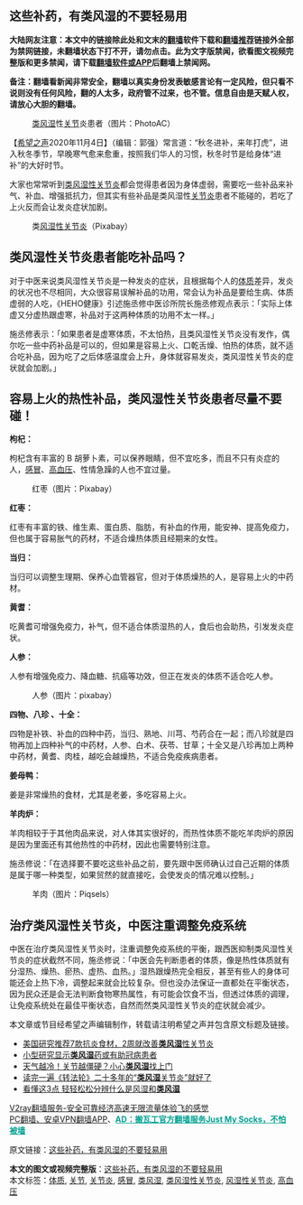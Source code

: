 <h2>这些补药，有类风湿的不要轻易用</h2> <p class="notice"><b>大陆网友注意：本文中的链接除此处和文末的<a href="https://github.com/bannedbook/fanqiang" >翻墙</a>软件下载和<a href="https://github.com/killgcd/justmysocks/blob/master/README.md">翻墙推荐</a>链接外全部为禁网链接，未翻墙状态下打不开，请勿点击。此为文字版禁闻，欲看图文视频完整版和更多禁闻，请下载<a href="https://github.com/bannedbook/fanqiang">翻墙软件或APP</a>后翻墙上禁闻网。</p><p>备注：翻墙看新闻非常安全，翻墙以真实身份发表敏感言论有一定风险，但只看不说则没有任何风险，翻的人太多，政府管不过来，也不管。信息自由是天赋人权，请放心大胆的翻墙。</b></p>  <div class="entry"> <figure><figcaption><a href="https://www.bannedbook.org/bnews/tag/%E7%B1%BB%E9%A3%8E%E6%B9%BF/" class="st_tag internal_tag" rel="tag" title="标签 类风湿 下的日志">类风湿</a>性<a href="https://www.bannedbook.org/bnews/tag/%E5%85%B3%E8%8A%82/" class="st_tag internal_tag" rel="tag" title="标签 关节 下的日志">关节</a>炎患者（图片：PhotoAC）</figcaption></figure> <p>【<span class='wp_keywordlink_affiliate'><a href="https://www.soundofhope.org" title="希望之声" target="_blank">希望之声</a></span>2020年11月4日】（编辑：郭强）常言道：“秋冬进补，来年打虎”，进入秋冬季节，早晚寒气愈来愈重，按照我们华人的习惯，秋冬时节是给身体“进补”的大好时节。</p> <p>大家也常常听到<a href="https://www.bannedbook.org/bnews/tag/%e7%b1%bb%e9%a3%8e%e6%b9%bf%e6%80%a7%e5%85%b3%e8%8a%82%e7%82%8e/" class="st_tag internal_tag" rel="tag" title="标签 类风湿性关节炎 下的日志">类风湿性关节炎</a>都会觉得患者因为身体虚弱，需要吃一些补品来补气、补血、增强抵抗力，但其实有些补品是类风湿性<a href="https://www.bannedbook.org/bnews/tag/%e5%85%b3%e8%8a%82%e7%82%8e/" class="st_tag internal_tag" rel="tag" title="标签 关节炎 下的日志">关节炎</a>患者不能碰的，若吃了上火反而会让发炎症状加剧。</p> <figure><figcaption>类<a href="https://www.bannedbook.org/bnews/tag/%e9%a3%8e%e6%b9%bf%e6%80%a7%e5%85%b3%e8%8a%82%e7%82%8e/" class="st_tag internal_tag" rel="tag" title="标签 风湿性关节炎 下的日志">风湿性关节炎</a>（Pixabay）</figcaption></figure> <h2>类风湿性关节炎患者能吃补品吗？</h2> <p>对于中医来说类风湿性关节炎是一种发炎的症状，且根据每个人的<a href="https://www.bannedbook.org/bnews/tag/%E4%BD%93%E8%B4%A8/" class="st_tag internal_tag" rel="tag" title="标签 体质 下的日志">体质</a>差异，发炎的状况也不尽相同，大众很容易误解补品的功用，常会认为补品是要给生病、体质虚弱的人吃，《HEHO健康》引述施丞修中医诊所院长施丞修观点表示：「实际上体虚又分虚热跟虚寒，补品对于这两种体质的功用不太一样。」</p> <p>施丞修表示：「如果患者是虚寒体质，不太怕热，且类风湿性关节炎没有发作，偶尔吃一些中药补品是可以的，但如果是容易上火、口乾舌燥、怕热的体质，就不适合吃补品，因为吃了之后体感温度会上升，身体就容易发炎，类风湿性关节炎的症状就会加剧。」</p> <h2>容易上火的热性补品，类风湿性关节炎患者尽量不要碰！</h2> <p><strong>枸杞：</strong></p> <p>枸杞含有丰富的 B 胡萝卜素，可以保养眼睛，但不宜吃多，而且不只有炎症的人，<a href="https://www.bannedbook.org/bnews/tag/%E6%84%9F%E5%86%92/" class="st_tag internal_tag" rel="tag" title="标签 感冒 下的日志">感冒</a>、<a href="https://www.bannedbook.org/bnews/tag/%e9%ab%98%e8%a1%80%e5%8e%8b/" class="st_tag internal_tag" rel="tag" title="标签 高血压 下的日志">高血压</a>、性情急躁的人也不宜过量。</p>  <figure><figcaption>红枣（图片：Pixabay）</figcaption></figure> <p><strong>红枣：</strong></p> <p>红枣有丰富的铁、维生素、蛋白质、脂肪，有补血的作用，能安神、提高免疫力，但也属于容易胀气的药材，不适合燥热体质且经期来的女性。</p> <p><strong>当归：</strong></p> <p>当归可以调整生理期、保养心血管器官，但对于体质燥热的人，是容易上火的中药材。</p> <p><strong>黄耆：</strong></p> <p>吃黄耆可增强免疫力，补气，但不适合体质湿热的人，食后也会助热，引发发炎症状。</p>  <p><strong>人参：</strong></p> <p>人参有增强免疫力、降血糖、抗癌等功效，但正在发炎的体质不适合吃人参。</p> <figure><figcaption>人参（图片：pixabay）</figcaption></figure> <p><strong>四物、八珍 、十全：</strong></p> <p>四物是补铁、补血的四种中药，当归、熟地、川芎、芍药合在一起；而八珍就是四物再加上四种补气的中药材，人参、白术、茯苓、甘草；十全又是八珍再加上两种中药材，黄耆、肉桂，越吃会越燥热，不适合免疫疾病患者。</p> <p><strong>姜母鸭：</strong></p> <p>姜是非常燥热的食材，尤其是老姜，多吃容易上火。</p>  <p><strong>羊肉炉：</strong></p> <p>羊肉相较于于其他肉品来说，对人体其实很好的，而热性体质不能吃羊肉炉的原因是因为里面还有其他热性的中药材，因此也需要特别注意。</p> <p>施丞修说：「在选择要不要吃这些补品之前，要先跟中医师确认过自己近期的体质是属于哪一种类型，如果贸然的就直接吃，会使发炎的情况难以控制。」</p> <figure><figcaption>羊肉（图片：Piqsels）</figcaption></figure> <h2>治疗类风湿性关节炎，中医注重调整免疫系统</h2> <p>中医在治疗类风湿性关节炎时，注重调整免疫系统的平衡，跟西医抑制类风湿性关节炎的症状截然不同，施丞修说：「中医会先判断患者的体质，像是热性体质就有分湿热、燥热、瘀热、虚热、血热。」湿热跟燥热完全相反，甚至有些人的身体可能还会上热下冷，调整起来就会比较复杂。但也没办法保证一直都处在平衡状态，因为民众还是会无法判断食物寒热属性，有可能会饮食不当，但透过体质的调理，让免疫系统处在最佳平衡状态，自然而然类风湿性关节炎的症状就会减少。</p> <p>本文章或节目经希望之声编辑制作，转载请注明希望之声并包含原文标题及链接。</p> <ul class='op-related-articles' title='相关阅读'> <li><a href='https://www.bannedbook.org/bnews/comments/20200927/1403995.html' target='_blank'>美国研究推荐7款抗炎食材，2周就改善<b>类风湿</b>性关节炎</a></li> <li><a href='https://www.bannedbook.org/bnews/baitai/20200508/1324681.html' target='_blank'>小型研究显示<b>类风湿</b>药或有助冠病患者</a></li> <li><a href='https://www.bannedbook.org/bnews/comments/20191221/1244931.html' target='_blank'>天气越冷！关节越僵硬？小心<b>类风湿</b>找上门</a></li> <li><a href='https://www.bannedbook.org/bnews/aomi/supernatural/20190812/1173587.html' target='_blank'>读完一遍《转法轮》二十多年的“<b>类风湿</b>关节炎”就好了</a></li> <li><a href='https://www.bannedbook.org/bnews/health/20190406/1109042.html' target='_blank'>看懂这3点 轻轻松松分辨什么是风湿和<b>类风湿</b></a></li> </ul> <p class="texttj"> <a href="https://www.bannedbook.org/forum23/topic22702.html" target="_blank">V2ray翻墙服务-安全可靠经济高速无限流量体验飞的感觉</a><br/> <a href="https://github.com/bannedbook/fanqiang/wiki/%E7%A6%81%E9%97%BB%E7%BD%91%E5%AE%89%E5%8D%93%E7%BF%BB%E5%A2%99%E6%96%B0%E9%97%BBAPP" target="_blank">PC翻墙、安卓VPN翻墙APP</a>、<span onclick="window.open('https://github.com/killgcd/justmysocks/blob/master/README.md')" style="font-weight:bold;color:#00A191;cursor:pointer;text-decoration:underline;outline:none">AD：搬瓦工官方翻墙服务Just My Socks，不怕被墙</span></p><p>原文链接：<a class="src_link"  href="https://www.soundofhope.org/post/438205" target="_blank">这些补药，有类风湿的不要轻易用</a></p> <a name='sharetosocial'></a>       <div><b>本文的图文或视频完整版</b>：<a href='https://www.bannedbook.org/bnews/comments/20201104/1425665.html'>这些补药，有类风湿的不要轻易用</a></div>  </div><!--END ENTRY--> <div class="postfooter"> <div>本文标签：<a href="https://www.bannedbook.org/bnews/tag/%E4%BD%93%E8%B4%A8/" rel="tag">体质</a>, <a href="https://www.bannedbook.org/bnews/tag/%E5%85%B3%E8%8A%82/" rel="tag">关节</a>, <a href="https://www.bannedbook.org/bnews/tag/%e5%85%b3%e8%8a%82%e7%82%8e/" rel="tag">关节炎</a>, <a href="https://www.bannedbook.org/bnews/tag/%E6%84%9F%E5%86%92/" rel="tag">感冒</a>, <a href="https://www.bannedbook.org/bnews/tag/%E7%B1%BB%E9%A3%8E%E6%B9%BF/" rel="tag">类风湿</a>, <a href="https://www.bannedbook.org/bnews/tag/%e7%b1%bb%e9%a3%8e%e6%b9%bf%e6%80%a7%e5%85%b3%e8%8a%82%e7%82%8e/" rel="tag">类风湿性关节炎</a>, <a href="https://www.bannedbook.org/bnews/tag/%e9%a3%8e%e6%b9%bf%e6%80%a7%e5%85%b3%e8%8a%82%e7%82%8e/" rel="tag">风湿性关节炎</a>, <a href="https://www.bannedbook.org/bnews/tag/%e9%ab%98%e8%a1%80%e5%8e%8b/" rel="tag">高血压</a></div>  </div><!--END POSTFOOTER--> 
